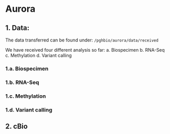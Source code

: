 # Aurora

## 1. Data:  
The data transferred can be found under:
`/pghbio/aurora/data/received`

We have received four different analysis so far:
a. Biospecimen
b. RNA-Seq
c. Methylation
d. Variant calling

### 1.a. Biospecimen

### 1.b. RNA-Seq

### 1.c. Methylation

### 1.d. Variant calling

## 2. cBio
